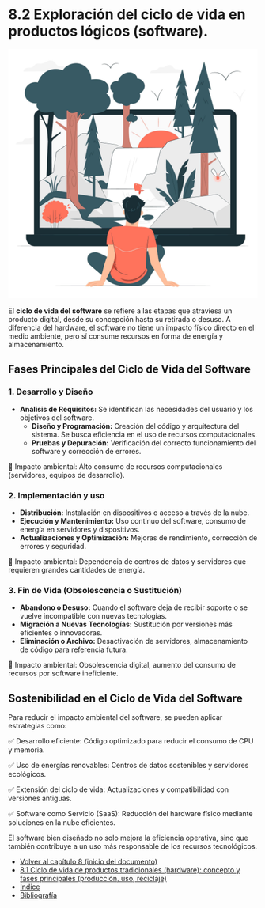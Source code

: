 # 8.2 Exploración del ciclo de vida en productos lógicos (software).

![Ecodiseño](../img_pisa3_A_jaime/12376849_4884376.jpg)

El **ciclo de vida del software** se refiere a las etapas que atraviesa un producto digital, desde su concepción hasta su retirada o desuso. A diferencia del hardware, el software no tiene un impacto físico directo en el medio ambiente, pero sí consume recursos en forma de energía y almacenamiento.

## Fases Principales del Ciclo de Vida del Software

### 1. Desarrollo y Diseño
- **Análisis de Requisitos:** Se identifican las necesidades del usuario y los objetivos del software.
   - **Diseño y Programación:** Creación del código y arquitectura del sistema. Se busca eficiencia en el uso de recursos computacionales.
   - **Pruebas y Depuración:** Verificación del correcto funcionamiento del software y corrección de errores.

📌 Impacto ambiental: Alto consumo de recursos computacionales (servidores, equipos de desarrollo).

### 2. Implementación y uso
   - **Distribución:** Instalación en dispositivos o acceso a través de la nube.
   - **Ejecución y Mantenimiento:** Uso continuo del software, consumo de energía en servidores y dispositivos.
   - **Actualizaciones y Optimización:** Mejoras de rendimiento, corrección de errores y seguridad.

📌 Impacto ambiental: Dependencia de centros de datos y servidores que requieren grandes cantidades de energía.

### 3. Fin de Vida (Obsolescencia o Sustitución)

   - **Abandono o Desuso:** Cuando el software deja de recibir soporte o se vuelve incompatible con nuevas tecnologías.
   - **Migración a Nuevas Tecnologías:** Sustitución por versiones más eficientes o innovadoras.
   - **Eliminación o Archivo:** Desactivación de servidores, almacenamiento de código para referencia futura.

📌 Impacto ambiental: Obsolescencia digital, aumento del consumo de recursos por software ineficiente.

## Sostenibilidad en el Ciclo de Vida del Software

Para reducir el impacto ambiental del software, se pueden aplicar estrategias como:

✅ Desarrollo eficiente: Código optimizado para reducir el consumo de CPU y memoria.

✅ Uso de energías renovables: Centros de datos sostenibles y servidores ecológicos.

✅ Extensión del ciclo de vida: Actualizaciones y compatibilidad con versiones antiguas.

✅ Software como Servicio (SaaS): Reducción del hardware físico mediante soluciones en la nube eficientes.

El software bien diseñado no solo mejora la eficiencia operativa, sino que también contribuye a un uso más responsable de los recursos tecnológicos.


- [Volver al capítulo 8 (inicio del documento)](8_ciclo_de_vida_de_los_productos_jaime.md)
- [8.1 Ciclo de vida de productos tradicionales (hardware): concepto y fases principales (producción, uso, reciclaje)](8.1_ciclo_de_vida_de_productos_tradicionales_jaime.md)
- [Índice](../indice_pisa3_A_jaime.md)
- [Bibliografía](../md_pisa3_A/bibliografia_pisa3_A_jaime.md)